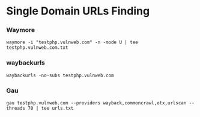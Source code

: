 # Single Domain URLs Finding

### Waymore

```
waymore -i "testphp.vulnweb.com" -n -mode U | tee testphp.vulnweb.com.txt
```

### waybackurls

```
waybackurls -no-subs testphp.vulnweb.com
```

### Gau

```
gau testphp.vulnweb.com --providers wayback,commoncrawl,otx,urlscan --threads 70 | tee urls.txt
```
